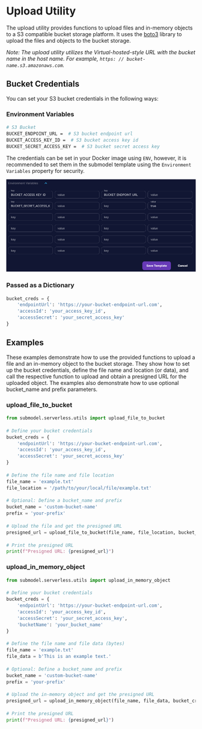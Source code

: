 # Upload Utility

The upload utility provides functions to upload files and in-memory objects to a S3 compatible bucket storage platform. It uses the [boto3](https://boto3.amazonaws.com/v1/documentation/api/latest/index.html) library to upload the files and objects to the bucket storage.

*Note: The upload utility utilizes the Virtual-hosted-style URL with the bucket name in the host name. For example, `https: // bucket-name.s3.amazonaws.com`.*

## Bucket Credentials

You can set your S3 bucket credentials in the following ways:

### Environment Variables

```bash
# S3 Bucket
BUCKET_ENDPOINT_URL =  # S3 bucket endpoint url
BUCKET_ACCESS_KEY_ID =  # S3 bucket access key id
BUCKET_SECRET_ACCESS_KEY =  # S3 bucket secret access key
```

The credentials can be set in your Docker image using `ENV`, however, it is recommended to set them in the submodel template using the `Environment Variables` property for security.

![submodel Template Location](.docs/images/../../../../images/env_var_location.png)

### Passed as a Dictionary

```python
bucket_creds = {
    'endpointUrl': 'https://your-bucket-endpoint-url.com',
    'accessId': 'your_access_key_id',
    'accessSecret': 'your_secret_access_key'
}
```

## Examples

These examples demonstrate how to use the provided functions to upload a file and an in-memory object to the bucket storage. They show how to set up the bucket credentials, define the file name and location (or data), and call the respective function to upload and obtain a presigned URL for the uploaded object. The examples also demonstrate how to use optional bucket_name and prefix parameters.

### upload_file_to_bucket

```python
from submodel.serverless.utils import upload_file_to_bucket

# Define your bucket credentials
bucket_creds = {
    'endpointUrl': 'https://your-bucket-endpoint-url.com',
    'accessId': 'your_access_key_id',
    'accessSecret': 'your_secret_access_key'
}

# Define the file name and file location
file_name = 'example.txt'
file_location = '/path/to/your/local/file/example.txt'

# Optional: Define a bucket_name and prefix
bucket_name = 'custom-bucket-name'
prefix = 'your-prefix'

# Upload the file and get the presigned URL
presigned_url = upload_file_to_bucket(file_name, file_location, bucket_creds, bucket_name, prefix)

# Print the presigned URL
print(f"Presigned URL: {presigned_url}")
```

### upload_in_memory_object

```python
from submodel.serverless.utils import upload_in_memory_object

# Define your bucket credentials
bucket_creds = {
    'endpointUrl': 'https://your-bucket-endpoint-url.com',
    'accessId': 'your_access_key_id',
    'accessSecret': 'your_secret_access_key',
    'bucketName': 'your_bucket_name'
}

# Define the file name and file data (bytes)
file_name = 'example.txt'
file_data = b'This is an example text.'

# Optional: Define a bucket_name and prefix
bucket_name = 'custom-bucket-name'
prefix = 'your-prefix'

# Upload the in-memory object and get the presigned URL
presigned_url = upload_in_memory_object(file_name, file_data, bucket_creds, bucket_name, prefix)

# Print the presigned URL
print(f"Presigned URL: {presigned_url}")
```
